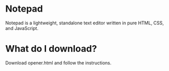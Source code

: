# Notepad
Notepad is a lightweight, standalone text editor written in pure HTML, CSS, and JavaScript.

# What do I download?
Download opener.html and follow the instructions.
